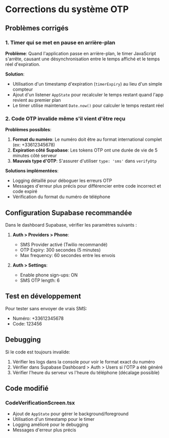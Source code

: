 # Corrections du système OTP

## Problèmes corrigés

### 1. Timer qui se met en pause en arrière-plan
**Problème**: Quand l'application passe en arrière-plan, le timer JavaScript s'arrête, causant une désynchronisation entre le temps affiché et le temps réel d'expiration.

**Solution**: 
- Utilisation d'un timestamp d'expiration (`timerExpiry`) au lieu d'un simple compteur
- Ajout d'un listener `AppState` pour recalculer le temps restant quand l'app revient au premier plan
- Le timer utilise maintenant `Date.now()` pour calculer le temps restant réel

### 2. Code OTP invalide même s'il vient d'être reçu
**Problèmes possibles**:
1. **Format du numéro**: Le numéro doit être au format international complet (ex: +33612345678)
2. **Expiration côté Supabase**: Les tokens OTP ont une durée de vie de 5 minutes côté serveur
3. **Mauvais type d'OTP**: S'assurer d'utiliser `type: 'sms'` dans `verifyOtp`

**Solutions implémentées**:
- Logging détaillé pour déboguer les erreurs OTP
- Messages d'erreur plus précis pour différencier entre code incorrect et code expiré
- Vérification du format du numéro de téléphone

## Configuration Supabase recommandée

Dans le dashboard Supabase, vérifier les paramètres suivants :

1. **Auth > Providers > Phone**:
   - SMS Provider activé (Twilio recommandé)
   - OTP Expiry: 300 secondes (5 minutes)
   - Max frequency: 60 secondes entre les envois

2. **Auth > Settings**:
   - Enable phone sign-ups: ON
   - SMS OTP length: 6

## Test en développement

Pour tester sans envoyer de vrais SMS:
- Numéro: +33612345678
- Code: 123456

## Debugging

Si le code est toujours invalide:
1. Vérifier les logs dans la console pour voir le format exact du numéro
2. Vérifier dans Supabase Dashboard > Auth > Users si l'OTP a été généré
3. Vérifier l'heure du serveur vs l'heure du téléphone (décalage possible)

## Code modifié

### CodeVerificationScreen.tsx
- Ajout de `AppState` pour gérer le background/foreground
- Utilisation d'un timestamp pour le timer
- Logging amélioré pour le debugging
- Messages d'erreur plus précis
